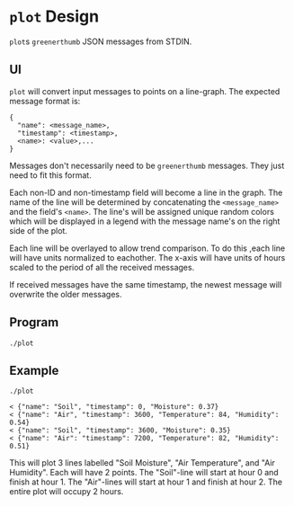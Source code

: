 # `plot` Design

`plot`s `greenerthumb` JSON messages from STDIN.

## UI

`plot` will convert input messages to points on a line-graph. The expected
message format is:

```
{
  "name": <message_name>,
  "timestamp": <timestamp>,
  <name>: <value>,...
}
```

Messages don't necessarily need to be `greenerthumb` messages.  They just need
to fit this format.

Each non-ID and non-timestamp field will become a line in the graph. The name of
the line will be determined by concatenating the `<message_name>` and the
field's `<name>`. The line's will be assigned unique random colors which will be
displayed in a legend with the message name's on the right side of the plot.

Each line will be overlayed to allow trend comparison. To do this ,each line
will have units normalized to eachother. The x-axis will have units of hours
scaled to the period of all the received messages.

If received messages have the same timestamp, the newest message will overwrite
the older messages.

## Program

```
./plot
```

## Example

```
./plot

< {"name": "Soil", "timestamp": 0, "Moisture": 0.37}
< {"name": "Air", "timestamp": 3600, "Temperature": 84, "Humidity": 0.54}
< {"name": "Soil", "timestamp": 3600, "Moisture": 0.35}
< {"name": "Air": "timestamp": 7200, "Temperature": 82, "Humidity": 0.51}
```

This will plot 3 lines labelled "Soil Moisture", "Air Temperature", and "Air
Humidity". Each will have 2 points. The "Soil"-line will start at hour 0 and
finish at hour 1. The "Air"-lines will start at hour 1 and finish at hour 2. The
entire plot will occupy 2 hours.
